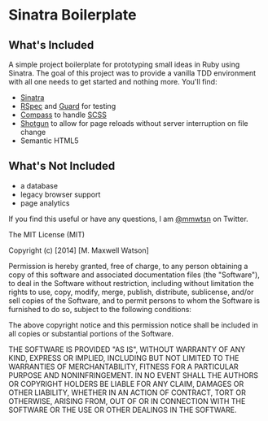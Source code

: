 # Sinatra Boilerplate

## What's Included

A simple project boilerplate for prototyping small ideas in Ruby using Sinatra. The goal of this project was to provide a vanilla TDD environment with all one needs to get started and nothing more. You'll find:

- [Sinatra](http://www.sinatrarb.com/)
- [RSpec](https://github.com/rspec/rspec) and [Guard](https://github.com/guard/guard) for testing
- [Compass](http://compass-style.org/) to handle [SCSS](http://sass-lang.com/)
- [Shotgun](https://github.com/rtomayko/shotgun) to allow for page reloads without server interruption on file change
- Semantic HTML5

## What's Not Included

- a database
- legacy browser support
- page analytics

If you find this useful or have any questions, I am [@mmwtsn](https://twitter.com/mmwtsn) on Twitter.

The MIT License (MIT)

Copyright (c) [2014] [M. Maxwell Watson]

Permission is hereby granted, free of charge, to any person obtaining a copy
of this software and associated documentation files (the "Software"), to deal
in the Software without restriction, including without limitation the rights
to use, copy, modify, merge, publish, distribute, sublicense, and/or sell
copies of the Software, and to permit persons to whom the Software is
furnished to do so, subject to the following conditions:

The above copyright notice and this permission notice shall be included in all
copies or substantial portions of the Software.

THE SOFTWARE IS PROVIDED "AS IS", WITHOUT WARRANTY OF ANY KIND, EXPRESS OR
IMPLIED, INCLUDING BUT NOT LIMITED TO THE WARRANTIES OF MERCHANTABILITY,
FITNESS FOR A PARTICULAR PURPOSE AND NONINFRINGEMENT. IN NO EVENT SHALL THE
AUTHORS OR COPYRIGHT HOLDERS BE LIABLE FOR ANY CLAIM, DAMAGES OR OTHER
LIABILITY, WHETHER IN AN ACTION OF CONTRACT, TORT OR OTHERWISE, ARISING FROM,
OUT OF OR IN CONNECTION WITH THE SOFTWARE OR THE USE OR OTHER DEALINGS IN THE
SOFTWARE.
